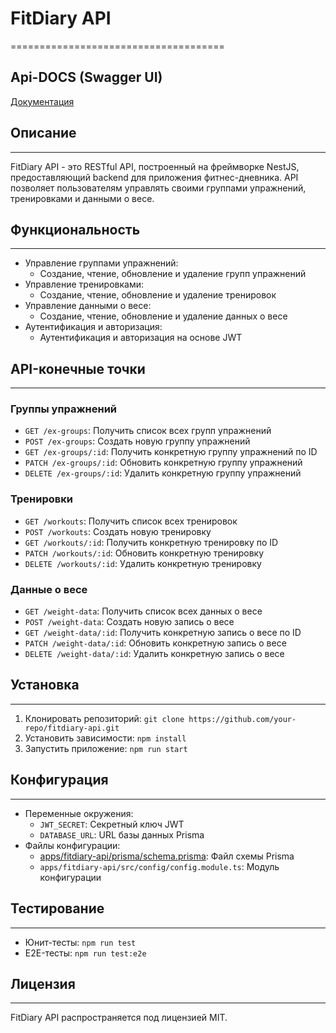 # FitDiary API
=====================================

## Api-DOCS (Swagger UI)
[Документация](http://80.87.110.203:3000/)

## Описание
---------------

FitDiary API - это RESTful API, построенный на фреймворке NestJS, предоставляющий backend для приложения фитнес-дневника. API позволяет пользователям управлять своими группами упражнений, тренировками и данными о весе.

## Функциональность
-------------------

* Управление группами упражнений:
	+ Создание, чтение, обновление и удаление групп упражнений
* Управление тренировками:
	+ Создание, чтение, обновление и удаление тренировок
* Управление данными о весе:
	+ Создание, чтение, обновление и удаление данных о весе
* Аутентификация и авторизация:
	+ Аутентификация и авторизация на основе JWT

## API-конечные точки
----------------------

### Группы упражнений

* `GET /ex-groups`: Получить список всех групп упражнений
* `POST /ex-groups`: Создать новую группу упражнений
* `GET /ex-groups/:id`: Получить конкретную группу упражнений по ID
* `PATCH /ex-groups/:id`: Обновить конкретную группу упражнений
* `DELETE /ex-groups/:id`: Удалить конкретную группу упражнений

### Тренировки

* `GET /workouts`: Получить список всех тренировок
* `POST /workouts`: Создать новую тренировку
* `GET /workouts/:id`: Получить конкретную тренировку по ID
* `PATCH /workouts/:id`: Обновить конкретную тренировку
* `DELETE /workouts/:id`: Удалить конкретную тренировку

### Данные о весе

* `GET /weight-data`: Получить список всех данных о весе
* `POST /weight-data`: Создать новую запись о весе
* `GET /weight-data/:id`: Получить конкретную запись о весе по ID
* `PATCH /weight-data/:id`: Обновить конкретную запись о весе
* `DELETE /weight-data/:id`: Удалить конкретную запись о весе

## Установка
--------------

1. Клонировать репозиторий: `git clone https://github.com/your-repo/fitdiary-api.git`
2. Установить зависимости: `npm install`
3. Запустить приложение: `npm run start`

## Конфигурация
-----------------

* Переменные окружения:
	+ `JWT_SECRET`: Секретный ключ JWT
	+ `DATABASE_URL`: URL базы данных Prisma
* Файлы конфигурации:
	+ [apps/fitdiary-api/prisma/schema.prisma](cci:7://file:///home/runich/fitnes-next/mono-api/fitdiary-mono-api/apps/fitdiary-api/prisma/schema.prisma:0:0-0:0): Файл схемы Prisma
	+ `apps/fitdiary-api/src/config/config.module.ts`: Модуль конфигурации

## Тестирование
----------------

* Юнит-тесты: `npm run test`
* E2E-тесты: `npm run test:e2e`

## Лицензия
-------------

FitDiary API распространяется под лицензией MIT.